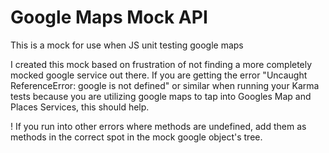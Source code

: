 # Google Maps Mock API
This is a mock for use when JS unit testing google maps

I created this mock based on frustration of not finding a more completely mocked google service out there. If you are getting the error "Uncaught ReferenceError: google is not defined" or similar when running your Karma tests because you are utilizing google maps to tap into Googles Map and Places Services, this should help.

! If you run into other errors where methods are undefined, add them as methods in the correct spot in the mock google object's tree.
